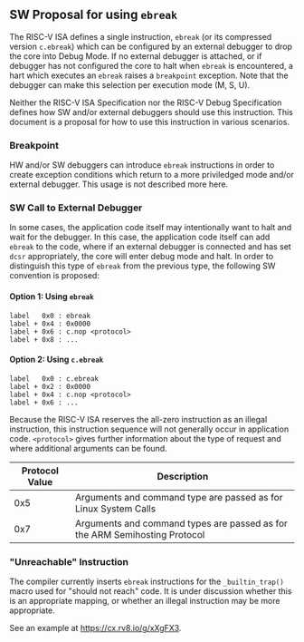 

## SW Proposal for using `ebreak`

The RISC-V ISA defines a single instruction, `ebreak` (or its compressed version `c.ebreak`) which can be configured by an external debugger to drop the core into Debug Mode. If no external debugger is attached, or if debugger has not configured the core to halt when `ebreak` is encountered, a hart which executes an `ebreak` raises a `breakpoint` exception. Note that the debugger can make this selection per execution mode (M, S, U). 

Neither the RISC-V ISA Specification nor the RISC-V Debug Specification defines how SW and/or external debuggers should use this instruction. This document is a proposal for how to use this instruction in various scenarios.

### Breakpoint

HW and/or SW debuggers can introduce `ebreak` instructions in order to create exception conditions which return to a more priviledged mode and/or external debugger. This usage is not described more here.

### SW Call to External Debugger

In some cases, the application code itself may intentionally want to halt and wait for the debugger. In this case, the application code itself can add `ebreak` to the code, where if an external debugger is connected and has set `dcsr` appropriately, the core will enter debug mode and halt. In order to distinguish this type of `ebreak` from the previous type, the following SW convention is proposed:

#### Option 1: Using `ebreak`
```
label   0x0 : ebreak
label + 0x4 : 0x0000
label + 0x6 : c.nop <protocol>
label + 0x8 : ...
```

#### Option 2: Using `c.ebreak`
```
label   0x0 : c.ebreak
label + 0x2 : 0x0000
label + 0x4 : c.nop <protocol>
label + 0x6 : ...
```


Because the RISC-V ISA reserves the all-zero instruction as an illegal instruction, this instruction sequence will not generally occur in application code. `<protocol>` gives further information about the type of request and where additional arguments can be found.

| Protocol Value | Description  |
| -------------  |------------------|
| 0x5            | Arguments and command type are passed as for Linux System Calls|
| 0x7            | Arguments and command types are passed as for the ARM Semihosting Protocol|

### "Unreachable" Instruction

The compiler currently inserts `ebreak` instructions for the `_builtin_trap()` macro used for "should not reach" code. It is under discussion whether this is an appropriate mapping, or whether an illegal instruction may be more appropriate.

See an example at https://cx.rv8.io/g/xXgFX3.
